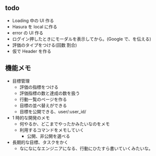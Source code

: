 ## todo

- Loading 中の UI 作る
- Hasura を local に作る
- error の UI 作る
- ログイン押したときにモーダルを表示してから。(Google で、を伝える)
- 評価のタイプをつける(回数 割合)
- 仮で Header を作る

## 機能メモ

- 目標管理
  - 評価の指標をつける
  - 評価指標の数と達成の数を扱う
  - 行動一覧のページを作る
  - 目標の並べ替えができる
  - 目標を公開できる、user/:user_id/
- 1 時的な開発のメモ
  - 何やるか、どこまでやったかみたいなのをメモ
  - 利用するコマンドをメモしていく
    - 公開、非公開を選べる
- 長期的な目標、タスクをかく
  - なになになエンジニアになる、行動にひたすら書いていくみたいな。

